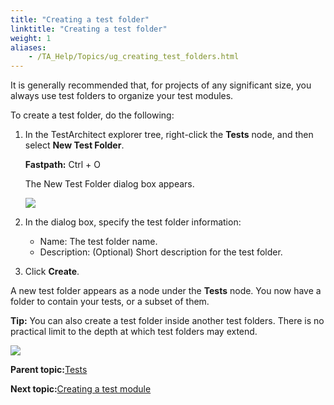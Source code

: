 ```yaml
--- 
title: "Creating a test folder"
linktitle: "Creating a test folder"
weight: 1
aliases: 
    - /TA_Help/Topics/ug_creating_test_folders.html
---
```


It is generally recommended that, for projects of any significant size, you always use test folders to organize your test modules.

To create a test folder, do the following:

1.  In the TestArchitect explorer tree, right-click the **Tests** node, and then select **New Test Folder**.

    **Fastpath:** Ctrl + O

    The New Test Folder dialog box appears.

    ![](/images//Images/New_test_folder_dlg.png)

2.  In the dialog box, specify the test folder information:

    -   Name: The test folder name.
    -   Description: \(Optional\) Short description for the test folder.
3.  Click **Create**.


A new test folder appears as a node under the **Tests** node. You now have a folder to contain your tests, or a subset of them.

**Tip:** You can also create a test folder inside another test folders. There is no practical limit to the depth at which test folders may extend.

![](/images//Images/ug_folderontree.png)

**Parent topic:**[Tests](/TA_Help/Topics/Project_items_tests.html)

**Next topic:**[Creating a test module](/TA_Help/Topics/Create_test_module.html)

